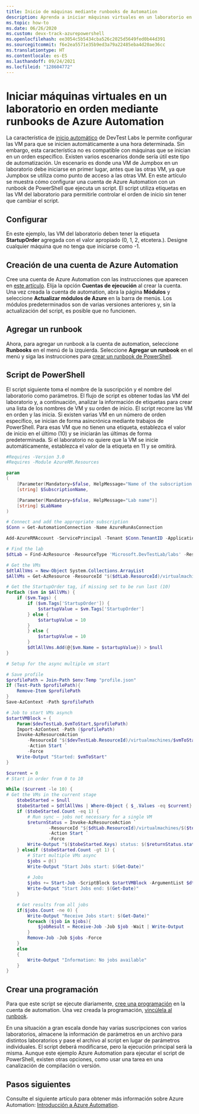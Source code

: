 ```yaml
---
title: Inicio de máquinas mediante runbooks de Automation
description: Aprenda a iniciar máquinas virtuales en un laboratorio en Azure DevTest Labs mediante runbooks de Azure Automation.
ms.topic: how-to
ms.date: 06/26/2020
ms.custom: devx-track-azurepowershell
ms.openlocfilehash: ee3054c5b5434cba526c2025d5649fed0b44d391
ms.sourcegitcommit: f6e2ea5571e35b9ed3a79a22485eba4d20ae36cc
ms.translationtype: HT
ms.contentlocale: es-ES
ms.lasthandoff: 09/24/2021
ms.locfileid: "128604772"
---
```

# <a name="start-virtual-machines-in-a-lab-in-order-by-using-azure-automation-runbooks"></a>Iniciar máquinas virtuales en un laboratorio en orden mediante runbooks de Azure Automation
La característica de [inicio automático](devtest-lab-set-lab-policy.md#set-autostart) de DevTest Labs le permite configurar las VM para que se inicien automáticamente a una hora determinada. Sin embargo, esta característica no es compatible con máquinas que se inician en un orden específico. Existen varios escenarios donde sería útil este tipo de automatización.  Un escenario es donde una VM de Jumpbox en un laboratorio debe iniciarse en primer lugar, antes que las otras VM, ya que Jumpbox se utiliza como punto de acceso a las otras VM.  En este artículo se muestra cómo configurar una cuenta de Azure Automation con un runbook de PowerShell que ejecuta un script. El script utiliza etiquetas en las VM del laboratorio para permitirle controlar el orden de inicio sin tener que cambiar el script.

## <a name="setup"></a>Configurar
En este ejemplo, las VM del laboratorio deben tener la etiqueta **StartupOrder** agregada con el valor apropiado (0, 1, 2, etcetera.). Designe cualquier máquina que no tenga que iniciarse como -1.

## <a name="create-an-azure-automation-account"></a>Creación de una cuenta de Azure Automation
Cree una cuenta de Azure Automation con las instrucciones que aparecen en [este artículo](../automation/automation-create-standalone-account.md). Elija la opción **Cuentas de ejecución** al crear la cuenta. Una vez creada la cuenta de automation, abra la página **Módulos** y seleccione **Actualizar módulos de Azure** en la barra de menús. Los módulos predeterminados son de varias versiones anteriores y, sin la actualización del script, es posible que no funcionen.

## <a name="add-a-runbook"></a>Agregar un runbook
Ahora, para agregar un runbook a la cuenta de automation, seleccione **Runbooks** en el menú de la izquierda. Seleccione **Agregar un runbook** en el menú y siga las instrucciones para [crear un runbook de PowerShell](../automation/learn/powershell-runbook-managed-identity.md).

## <a name="powershell-script"></a>Script de PowerShell
El script siguiente toma el nombre de la suscripción y el nombre del laboratorio como parámetros. El flujo de script es obtener todas las VM del laboratorio y, a continuación, analizar la información de etiquetas para crear una lista de los nombres de VM y su orden de inicio. El script recorre las VM en orden y las inicia. Si existen varias VM en un número de orden específico, se inician de forma asincrónica mediante trabajos de PowerShell. Para esas VM que no tienen una etiqueta, establezca el valor de inicio en el último (10) y se iniciarán las últimas de forma predeterminada.  Si el laboratorio no quiere que la VM se inicie automáticamente, establezca el valor de la etiqueta en 11 y se omitirá.

```powershell
#Requires -Version 3.0
#Requires -Module AzureRM.Resources

param
(
    [Parameter(Mandatory=$false, HelpMessage="Name of the subscription that has the lab")]
    [string] $SubscriptionName,

    [Parameter(Mandatory=$false, HelpMessage="Lab name")]
    [string] $LabName
)

# Connect and add the appropriate subscription
$Conn = Get-AutomationConnection -Name AzureRunAsConnection

Add-AzureRMAccount -ServicePrincipal -Tenant $Conn.TenantID -ApplicationID $Conn.ApplicationId -Subscription $SubscriptionName -CertificateThumbprint $Conn.CertificateThumbprint

# Find the lab
$dtLab = Find-AzResource -ResourceType 'Microsoft.DevTestLab/labs' -ResourceNameEquals $LabName

# Get the VMs
$dtlAllVms = New-Object System.Collections.ArrayList
$AllVMs = Get-AzResource -ResourceId "$($dtLab.ResourceId)/virtualmachines" -ApiVersion 2016-05-15

# Get the StartupOrder tag, if missing set to be run last (10)
ForEach ($vm in $AllVMs) {
    if ($vm.Tags) {
        if ($vm.Tags['StartupOrder']) {
            $startupValue = $vm.Tags['StartupOrder']
        } else {
            $startupValue = 10
        }
        } else {
            $startupValue = 10
        }
        $dtlAllVms.Add(@{$vm.Name = $startupValue}) > $null
}

# Setup for the async multiple vm start

# Save profile
$profilePath = Join-Path $env:Temp "profile.json"
If (Test-Path $profilePath){
    Remove-Item $profilePath
}
Save-AzContext -Path $profilePath

# Job to start VMs asynch
$startVMBlock = {
    Param($devTestLab,$vmToStart,$profilePath)
    Import-AzContext -Path ($profilePath)
    Invoke-AzResourceAction `
        -ResourceId "$($devTestLab.ResourceId)/virtualmachines/$vmToStart" `
        -Action Start `
        -Force
    Write-Output "Started: $vmToStart"
}

$current = 0
# Start in order from 0 to 10

While ($current -le 10) {
# Get the VMs in the current stage
    $tobeStarted = $null
    $tobeStarted = $dtlAllVms | Where-Object { $_.Values -eq $current}
    if ($tobeStarted.Count -eq 1) {
        # Run sync – jobs not necessary for a single VM
        $returnStatus = Invoke-AzResourceAction `
                -ResourceId "$($dtLab.ResourceId)/virtualmachines/$($tobeStarted.Keys)" `
                -Action Start `
                -Force
        Write-Output "$($tobeStarted.Keys) status: $($returnStatus.status)"
    } elseif ($tobeStarted.Count -gt 1) {
        # Start multiple VMs async
        $jobs = @()
        Write-Output "Start Jobs start: $(Get-Date)"
        
        # Jobs
        $jobs += Start-Job -ScriptBlock $startVMBlock -ArgumentList $dtLab, $($singlevm.Keys), $profilePath
        Write-Output "Start Jobs end: $(Get-Date)"
    }

    # Get results from all jobs
    if($jobs.Count -ne 0) {
        Write-Output "Receive Jobs start: $(Get-Date)"
        foreach ($job in $jobs){
            $jobResult = Receive-Job -Job $job -Wait | Write-Output
        }
        Remove-Job -Job $jobs -Force
    }
    else
    {
        Write-Output "Information: No jobs available"
    }
}
```

## <a name="create-a-schedule"></a>Crear una programación
Para que este script se ejecute diariamente, [cree una programación](../automation/shared-resources/schedules.md#create-a-schedule) en la cuenta de automation. Una vez creada la programación, [vincúlela al runbook](../automation/shared-resources/schedules.md#link-a-schedule-to-a-runbook). 

En una situación a gran escala donde hay varias suscripciones con varios laboratorios, almacene la información de parámetros en un archivo para distintos laboratorios y pase el archivo al script en lugar de parámetros individuales. El script deberá modificarse, pero la ejecución principal será la misma. Aunque este ejemplo Azure Automation para ejecutar el script de PowerShell, existen otras opciones, como usar una tarea en una canalización de compilación o versión.

## <a name="next-steps"></a>Pasos siguientes
Consulte el siguiente artículo para obtener más información sobre Azure Automation: [Introducción a Azure Automation](../automation/automation-intro.md).